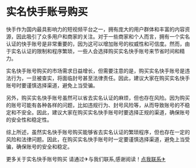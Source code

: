 # 实名快手账号购买

快手作为国内最具影响力的短视频平台之一，拥有庞大的用户群体和丰富的内容资源，因此吸引了众多用户和商家的关注。对于一些商家和个人而言，拥有一个实名认证的快手账号是非常重要的，因为这可以增加账号的权威性和可信度。然而，由于实名认证的限制和程序繁琐，一些人会选择购买实名快手账号来节省时间和精力。

实名快手账号购买的市场需求日益增长，但需要注意的是，购买实名快手账号是违法行为，一旦被查实，将面临封号甚至法律责任。因此，建议大家在购买实名快手账号时要谨慎选择渠道，避免上当受骗。

另外，购买实名快手账号虽然可以省去实名认证的麻烦，但也存在风险。因为购买的账号可能有各种各样的问题，比如违规行为、封号风险等，从而导致账号的不稳定和不安全。因此，建议大家在购买实名快手账号时要选择正规的渠道，确保账号的安全性和稳定性。

综上所述，虽然实名快手账号购买能够省去实名认证的繁琐程序，但也存在一定的风险和法律问题。因此，在购买实名快手账号时一定要谨慎选择渠道，避免上当受骗，确保账号的安全和稳定。

更多关于实名快手账号购买 请通过✈与我们联系,感谢阅读！[点我联系✈](https://my.G208.com)